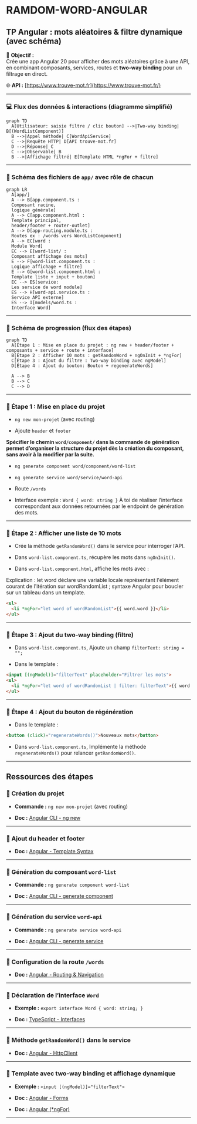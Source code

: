# RAMDOM-WORD-ANGULAR

## TP Angular : mots aléatoires & filtre dynamique (avec schéma)

🎯 **Objectif :**  
Crée une app Angular 20 pour afficher des mots aléatoires grâce à une API, en combinant composants, services, routes et **two-way binding** pour un filtrage en direct.

🌐 **API :** [https://www.trouve-mot.fr](https://www.trouve-mot.fr/)

---

### 💻 Flux des données & interactions (diagramme simplifié)

```mermaid
graph TD
  A[Utilisateur: saisie filtre / clic bouton] -->|Two-way binding| B[(WordListComponent)]
  B -->|Appel méthode| C[WordApiService]
  C -->|Requête HTTP| D[API trouve-mot.fr]
  D -->|Réponse| C
  C -->|Observable| B
  B -->|Affichage filtré| E[Template HTML *ngFor + filtre]
```

---

### 📌 Schéma des fichiers de `app/` avec rôle de chacun

```mermaid
graph LR
  A[app/]
  A --> B[app.component.ts : 
  Composant racine, 
  logique générale]
  A --> C[app.component.html : 
  Template principal,
  header/footer + router-outlet]
  A --> D[app-routing.module.ts :
  Routes ex : /words vers WordListComponent]
  A --> EC[word : 
  Module Word]
  EC --> E[word-list/ : 
  Composant affichage des mots]
  E --> F[word-list.component.ts : 
  Logique affichage + filtre]
  E --> G[word-list.component.html : 
  Template liste + input + bouton]
  EC --> ES[service: 
  Les service de word module]
  ES --> H[word-api.service.ts : 
  Service API externe]
  ES --> I[models/word.ts : 
  Interface Word]
```

---

### 📌 Schéma de progression (flux des étapes)

```mermaid
graph TD
  A[Étape 1 : Mise en place du projet : ng new + header/footer + composants + service + route + interface]
  B[Étape 2 : Afficher 10 mots : getRandomWord + ngOnInit + *ngFor]
  C[Étape 3 : Ajout du filtre : Two-way binding avec ngModel]
  D[Étape 4 : Ajout du bouton: Bouton + regenerateWords]

  A --> B
  B --> C
  C --> D
```

---

### 🚀 Étape 1 : Mise en place du projet

- `ng new mon-projet` (avec routing)

- Ajoute `header` et `footer`

**Spécifier le chemin `word/component/` dans la commande de génération permet d’organiser la structure du projet dès la création du composant, sans avoir à la modifier par la suite.**
- `ng generate component word/component/word-list`

- `ng generate service word/service/word-api`

- Route `/words`

- Interface exemple : `Word { word: string }` À toi de réaliser l’interface correspondant aux données retournées par le endpoint de génération des mots.

---

### 🚀 Étape 2 : Afficher une liste de 10 mots

- Crée la méthode `getRandomWord()` dans le service pour interroger l’API.

- Dans `word-list.component.ts`, récupère les mots dans `ngOnInit()`.

- Dans `word-list.component.html`, affiche les mots avec :

Explication : let word déclare une variable locale représentant l'élément courant de l'itération sur wordRandomList ; syntaxe Angular pour boucler sur un tableau dans un template.

```html
<ul>
  <li *ngFor="let word of wordRandomList">{{ word.word }}</li>
</ul>
```

---

### 🚀 Étape 3 : Ajout du two-way binding (filtre)

- Dans `word-list.component.ts`, Ajoute un champ `filterText: string = "";`

- Dans le template :

```html
<input [(ngModel)]="filterText" placeholder="Filtrer les mots">
<ul>
  <li *ngFor="let word of wordRandomList | filter: filterText">{{ word.word }}</li>
</ul>
```

---

### 🚀 Étape 4 : Ajout du bouton de régénération

- Dans le template :

```html
<button (click)="regenerateWords()">Nouveaux mots</button>
```

- Dans `word-list.component.ts`, Implémente la méthode `regenerateWords()` pour relancer `getRandomWord()`.

---

## Ressources des étapes

### 🔹 Création du projet

- **Commande :** `ng new mon-projet` (avec routing)

- **Doc :** [Angular CLI - ng new](https://angular.dev/installation#create-a-new-project)

---

### 🔹 Ajout du header et footer

- **Doc :** [Angular - Template Syntax](https://angular.dev/guide/templates)

---

### 🔹 Génération du composant `word-list`

- **Commande :** `ng generate component word-list`

- **Doc :** [Angular CLI - generate component](https://angular.dev/cli/generate/component)

---

### 🔹 Génération du service `word-api`

- **Commande :** `ng generate service word-api`

- **Doc :** [Angular CLI - generate service](https://angular.dev/cli/generate/service)

---

### 🔹 Configuration de la route `/words`

- **Doc :** [Angular - Routing & Navigation](https://angular.dev/guide/routing/define-routes#managing-routes-in-your-application)

---

### 🔹 Déclaration de l’interface `Word`

- **Exemple :** `export interface Word { word: string; }`

- **Doc :** [TypeScript - Interfaces](https://www.typescriptlang.org/docs/handbook/interfaces.html)

---

### 🔹 Méthode `getRandomWord()` dans le service

- **Doc :** [Angular - HttpClient](https://angular.dev/guide/http)

---

### 🔹 Template avec two-way binding et affichage dynamique

- **Exemple :** `<input [(ngModel)]="filterText">`

- **Doc :** [Angular - Forms](https://angular.dev/guide/forms)

- **Doc :** [Angular (*ngFor)](https://angular.dev/api/common/NgFor#description)

---
